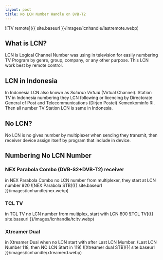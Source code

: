 ```yaml
---
layout: post
title: No LCN Number Handle on DVB-T2
---
```


![TV remote]({{ site.baseurl }}/images/lcnhandle/lastremote.webp)

## What is LCN?
LCN is Logical Channel Number was using in television for easily numbering TV Program by genre, group, company, or any other purpose. This LCN work best by remote control.


## LCN in Indonesia
In Indonesia LCN also known as *Saluran Virtual* (Virtual Channel). Station TV in Indonesia numbering they LCN following or licencing by Directorate General of Post and Telecommunications (Dirjen Postel) Kemenkominfo RI. Then all number TV Station LCN is same in Indonesia.

## No LCN?
No LCN is no gives number by multiplexer when sending they transmit, then receiver device assign itself by program that include in device.


## Numbering No LCN Number

### NEX Parabola Combo (DVB-S2+DVB-T2) receiver
in NEX Parabola Combo no LCN number from multiplexer, they start at LCN number 920
![NEX Parabola STB]({{ site.baseurl }}/images/lcnhandle/nex.webp)

### TCL TV
in TCL TV no LCN number from multiplex, start with LCN 800 
![TCL TV]({{ site.baseurl }}/images/lcnhandle/tcltv.webp)

### Xtreamer Dual
in Xtreamer Dual when no LCN start with after Last LCN Mumber. (Last LCN Number 118, then NO LCN Start in 119)
![Xtreamer dual STB]({{ site.baseurl }}/images/lcnhandle/xtreamerd.webp)
